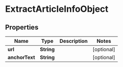 # ExtractArticleInfoObject

## Properties
Name | Type | Description | Notes
------------ | ------------- | ------------- | -------------
**url** | **String** |  |  [optional]
**anchorText** | **String** |  |  [optional]
